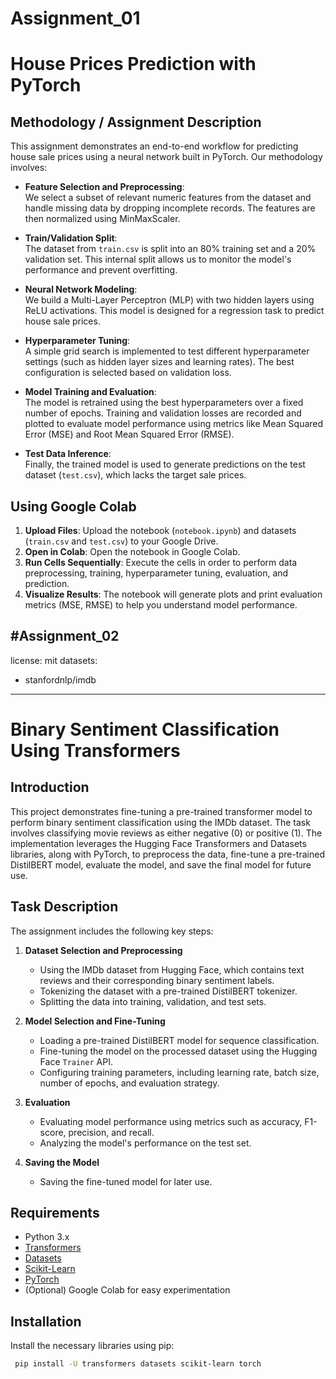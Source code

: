 # Assignment_01

# House Prices Prediction with PyTorch

## Methodology / Assignment Description

This assignment demonstrates an end-to-end workflow for predicting house sale prices using a neural network built in PyTorch. Our methodology involves:

- **Feature Selection and Preprocessing**:  
  We select a subset of relevant numeric features from the dataset and handle missing data by dropping incomplete records. The features are then normalized using MinMaxScaler.

- **Train/Validation Split**:  
  The dataset from `train.csv` is split into an 80% training set and a 20% validation set. This internal split allows us to monitor the model's performance and prevent overfitting.

- **Neural Network Modeling**:  
  We build a Multi-Layer Perceptron (MLP) with two hidden layers using ReLU activations. This model is designed for a regression task to predict house sale prices.

- **Hyperparameter Tuning**:  
  A simple grid search is implemented to test different hyperparameter settings (such as hidden layer sizes and learning rates). The best configuration is selected based on validation loss.

- **Model Training and Evaluation**:  
  The model is retrained using the best hyperparameters over a fixed number of epochs. Training and validation losses are recorded and plotted to evaluate model performance using metrics like Mean Squared Error (MSE) and Root Mean Squared Error (RMSE).

- **Test Data Inference**:  
  Finally, the trained model is used to generate predictions on the test dataset (`test.csv`), which lacks the target sale prices.

## Using Google Colab

1. **Upload Files**: Upload the notebook (`notebook.ipynb`) and datasets (`train.csv` and `test.csv`) to your Google Drive.
2. **Open in Colab**: Open the notebook in Google Colab.
3. **Run Cells Sequentially**: Execute the cells in order to perform data preprocessing, training, hyperparameter tuning, evaluation, and prediction.
4. **Visualize Results**: The notebook will generate plots and print evaluation metrics (MSE, RMSE) to help you understand model performance.

#Assignment_02
---
license: mit
datasets:
- stanfordnlp/imdb
---
# Binary Sentiment Classification Using Transformers

## Introduction

This project demonstrates fine-tuning a pre-trained transformer model to perform binary sentiment classification using the IMDb dataset. The task involves classifying movie reviews as either negative (0) or positive (1). The implementation leverages the Hugging Face Transformers and Datasets libraries, along with PyTorch, to preprocess the data, fine-tune a pre-trained DistilBERT model, evaluate the model, and save the final model for future use.

## Task Description

The assignment includes the following key steps:

1. **Dataset Selection and Preprocessing**  
   - Using the IMDb dataset from Hugging Face, which contains text reviews and their corresponding binary sentiment labels.
   - Tokenizing the dataset with a pre-trained DistilBERT tokenizer.
   - Splitting the data into training, validation, and test sets.

2. **Model Selection and Fine-Tuning**  
   - Loading a pre-trained DistilBERT model for sequence classification.
   - Fine-tuning the model on the processed dataset using the Hugging Face `Trainer` API.
   - Configuring training parameters, including learning rate, batch size, number of epochs, and evaluation strategy.

3. **Evaluation**  
   - Evaluating model performance using metrics such as accuracy, F1-score, precision, and recall.
   - Analyzing the model's performance on the test set.

4. **Saving the Model**  
   - Saving the fine-tuned model for later use.

## Requirements

- Python 3.x
- [Transformers](https://github.com/huggingface/transformers)
- [Datasets](https://github.com/huggingface/datasets)
- [Scikit-Learn](https://scikit-learn.org/)
- [PyTorch](https://pytorch.org/)
- (Optional) Google Colab for easy experimentation

## Installation

Install the necessary libraries using pip:

```bash
 pip install -U transformers datasets scikit-learn torch
